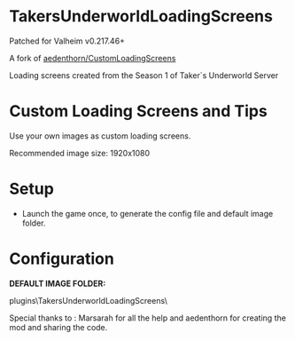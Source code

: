 # TakersUnderworldLoadingScreens

Patched for Valheim v0.217.46+

A fork of [aedenthorn/CustomLoadingScreens](https://github.com/aedenthorn/ValheimMods/tree/master/CustomLoadingScreens)


Loading screens created from the Season 1 of Taker`s Underworld Server




# Custom Loading Screens and Tips

Use your own images as custom loading screens.

Recommended image size: 1920x1080

# Setup

- Launch the game once, to generate the config file and default image folder.

# Configuration

**DEFAULT IMAGE FOLDER:**

plugins\TakersUnderworldLoadingScreens\



Special thanks to : Marsarah for all the help and aedenthorn for creating the mod and sharing the code.

